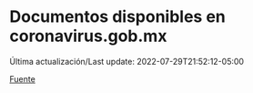 # Documentos disponibles en coronavirus.gob.mx

Última actualización/Last update: 2022-07-29T21:52:12-05:00

 [Fuente](https://coronavirus.gob.mx/)
